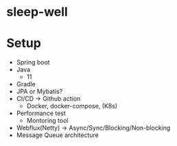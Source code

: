# sleep-well

# Setup
- Spring boot
- Java
  - 11
- Gradle
- JPA or Mybatis?
- CI/CD -> Github action
  - Docker, docker-compose, (K8s)
- Performance test
  - Montoring tool
- Webflux(Netty) -> Async/Sync/Blocking/Non-blocking
- Message Queue architecture
